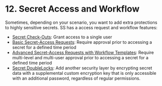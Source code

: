 [title]: # (12. Secret Access and Workflow)
[tags]: # (Workflow)
[priority]: # (120)

# 12. Secret Access and Workflow

Sometimes, depending on your scenario, you want to add extra protections to highly sensitive secrets. SS has a access request and workflow features:

- [Secret Check-Outs](../../secret-checkout/index.md): Grant access to a single user
- [Basic Secret-Access Requests](../../access-requests/index.md): Require approval prior to accessing a secret for a defined time period
- [Advanced Secret-Access Requests with Workflow Templates](../../secret-workflow-templates/index.md): Require multi-level and multi-user approval prior to accessing a secret for a defined time period
- [Secret DoubleLocks](../../secret-doublelocks/index.md): Add another security layer by encrypting secret data with a supplemental custom encryption key that is only accessible with an additional password, regardless of regular permissions.
